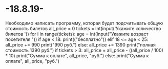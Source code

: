# -18.8.19-
Необходимо написать программу, которая будет подсчитывать общую стоимость билетов
all_price = 0
tickets = int(input('Укажите количество билетов '))
for i in range(tickets):
   age = int(input("Укажите возраст посетителя "))
   if age < 18:
      print(("бесплатно"))
   elif 18 <= age < 25:
      all_price += 990
      print("990 руб.")
   else:
      all_price += 1390
      print("полная стоимость 1390 руб.")
if tickets > 3:
   all_price = all_price - ((all_price / 100) * 10)
   print("Сумма к оплате", all_price, "руб.")
else:
   print("Сумма к оплате", all_price, "руб.")
